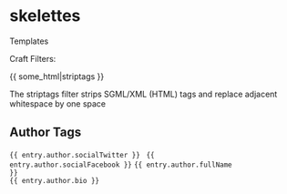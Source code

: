 # skelettes
Templates


Craft Filters:


{{ some_html|striptags }}
<p>The striptags filter strips SGML/XML (HTML) tags and replace adjacent whitespace by one space </p>


<h2>Author Tags</h2>

<code>{{ entry.author.socialTwitter }} </code>
<code>{{ entry.author.socialFacebook }}</code>
<code>{{ entry.author.fullName }}<br></code>
<code>{{ entry.author.bio }}<br></code>

